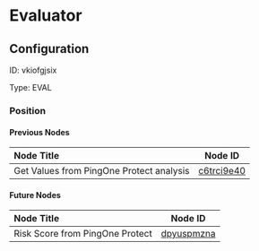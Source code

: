 # Evaluator
## Configuration
ID:  vkiofgjsix

Type: EVAL 








### Position

#### Previous Nodes
| Node Title | Node ID |
| :------------- | ------------ |
| Get Values from PingOne Protect analysis | [c6trci9e40](./c6trci9e40.md) | 
 
 #### Future Nodes
| Node Title | Node ID |
| :------------- | ------------ |
| Risk Score from PingOne Protect |[dpyuspmzna](./dpyuspmzna.md) | 